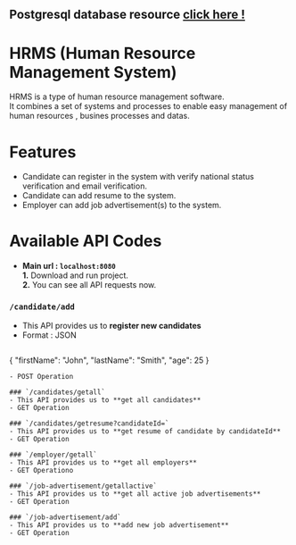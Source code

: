 ## Postgresql database resource [click here !](https://github.com/yusuffurkanyalcin/Human-Resources-Management-System/blob/master/mydb.sql)

# HRMS (Human Resource Management System)
HRMS is a type of human resource management software.\
It combines a set of systems and processes to enable easy management of human resources , busines processes and datas.

# Features
- Candidate can register in the system with verify national status verification and email verification.
- Candidate can add resume to the system.
- Employer can add job advertisement(s) to the system.

# Available API Codes

- **Main url : `localhost:8080`**\
**1.** Download and run project.\
**2.** You can see all API requests now.

### `/candidate/add`
- This API provides us to **register new candidates**
- Format : JSON
  ```
{
  "firstName": "John",
  "lastName": "Smith",
  "age": 25
}
```
- POST Operation

### `/candidates/getall`
- This API provides us to **get all candidates**
- GET Operation

### `/candidates/getresume?candidateId=`
- This API provides us to **get resume of candidate by candidateId**
- GET Operation

### `/employer/getall`
- This API provides us to **get all employers**
- GET Operationo

### `/job-advertisement/getallactive`
- This API provides us to **get all active job advertisements**
- GET Operation

### `/job-advertisement/add`
- This API provides us to **add new job advertisement**
- GET Operation


